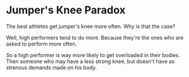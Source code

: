 # Jumper's Knee Paradox

The best athletes get jumper's knee more often.
Why is that the case?

Well, high performers tend to do more. Because they're the ones who are asked to perform more often.

So a high performer is way more likely to get overloaded in their bodies.
Then someone who may have a less strong knee, but doesn't have as strenous demands made on his body.